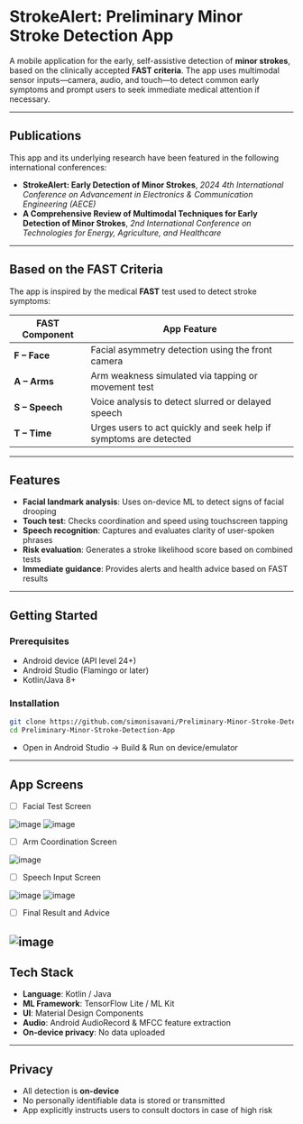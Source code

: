# StrokeAlert: Preliminary Minor Stroke Detection App

A mobile application for the early, self-assistive detection of **minor strokes**, based on the clinically accepted **FAST criteria**. The app uses multimodal sensor inputs—camera, audio, and touch—to detect common early symptoms and prompt users to seek immediate medical attention if necessary.

---

## Publications

This app and its underlying research have been featured in the following international conferences:

* **StrokeAlert: Early Detection of Minor Strokes**, *2024 4th International Conference on Advancement in Electronics & Communication Engineering (AECE)*
* **A Comprehensive Review of Multimodal Techniques for Early Detection of Minor Strokes**, *2nd International Conference on Technologies for Energy, Agriculture, and Healthcare*

---

## Based on the FAST Criteria

The app is inspired by the medical **FAST** test used to detect stroke symptoms:

| FAST Component | App Feature                                                       |
| -------------- | ----------------------------------------------------------------- |
| **F – Face**   | Facial asymmetry detection using the front camera                 |
| **A – Arms**   | Arm weakness simulated via tapping or movement test               |
| **S – Speech** | Voice analysis to detect slurred or delayed speech                |
| **T – Time**   | Urges users to act quickly and seek help if symptoms are detected |

---

## Features

* **Facial landmark analysis**: Uses on-device ML to detect signs of facial drooping
* **Touch test**: Checks coordination and speed using touchscreen tapping
* **Speech recognition**: Captures and evaluates clarity of user-spoken phrases
* **Risk evaluation**: Generates a stroke likelihood score based on combined tests
* **Immediate guidance**: Provides alerts and health advice based on FAST results

---

## Getting Started

### Prerequisites

* Android device (API level 24+)
* Android Studio (Flamingo or later)
* Kotlin/Java 8+

### Installation

```bash
git clone https://github.com/simonisavani/Preliminary-Minor-Stroke-Detection-App.git
cd Preliminary-Minor-Stroke-Detection-App
```

* Open in Android Studio → Build & Run on device/emulator

---

## App Screens 

* [ ] Facial Test Screen

![image](https://github.com/user-attachments/assets/e581377f-f73f-461c-92e7-4befc391cfc5)
![image](https://github.com/user-attachments/assets/7c470e12-3a5f-404b-a4a7-0cf510a574f2)

* [ ] Arm Coordination Screen

![image](https://github.com/user-attachments/assets/d5801b9f-20a5-4107-b2ad-02f97bc25f60)

* [ ] Speech Input Screen

![image](https://github.com/user-attachments/assets/a969a60a-71d0-42b7-9d5e-9dea64a6ebbb)
![image](https://github.com/user-attachments/assets/61791cf7-da4d-4338-ab89-c9caab9142f1)

* [ ] Final Result and Advice

![image](https://github.com/user-attachments/assets/f259dc32-ca67-4086-91c2-2aac0593509a)
---

## Tech Stack

* **Language**: Kotlin / Java
* **ML Framework**: TensorFlow Lite / ML Kit
* **UI**: Material Design Components
* **Audio**: Android AudioRecord & MFCC feature extraction
* **On-device privacy**: No data uploaded

---

## Privacy

* All detection is **on-device**
* No personally identifiable data is stored or transmitted
* App explicitly instructs users to consult doctors in case of high risk
